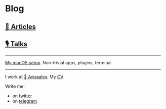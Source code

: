 # Blog

## [📄 Articles](articles/)

## [🎙️ Talks](talks/)

---

[My macOS setup](https://github.com/AgapovOne/macos-setup). Non-trivial apps, plugins, terminal

---

I work at [💙 Aviasales](https://aviasales.ru). My [CV](cv.pdf)

Write me:

- on [twitter](https://twitter.com/agapov_one)
- on [telegram](https://t.me/agapov_one)
